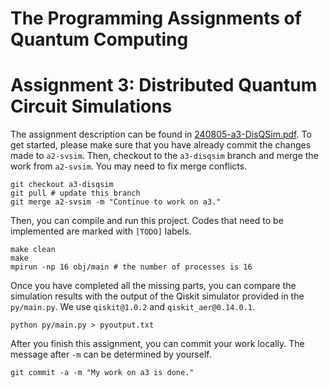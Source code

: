 # The Programming Assignments of Quantum Computing

# Assignment 3: Distributed Quantum Circuit Simulations

The assignment description can be found in [240805-a3-DisQSim.pdf](https://github.com/bdis-q/QSimLab/blob/a3-disqsim/240805-a3-DisQSim.pdf). 
To get started, please make sure that you have already commit the changes made to `a2-svsim`. Then, checkout to the `a3-disqsim` branch and merge the work from `a2-svsim`. 
You may need to fix merge conflicts. 

```shell
git checkout a3-disqsim
git pull # update this branch
git merge a2-svsim -m "Continue to work on a3."
```

Then, you can compile and run this project. Codes that need to be implemented are marked with `[TODO]` labels. 

```shell
make clean
make
mpirun -np 16 obj/main # the number of processes is 16
```

Once you have completed all the missing parts, you can compare the simulation results with the output of the Qiskit simulator provided in the `py/main.py`. We use `qiskit@1.0.2` and `qiskit_aer@0.14.0.1`. 

```shell
python py/main.py > pyoutput.txt
```

After you finish this assignment, you can commit your work locally. The message after `-m` can be determined by yourself. 

```shell
git commit -a -m "My work on a3 is done."
```

